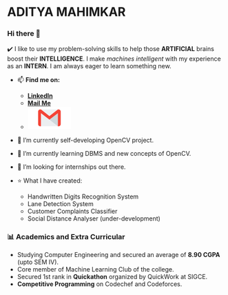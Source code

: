 # ADITYA MAHIMKAR
### Hi there 👋
:heavy_check_mark: I like to use my problem-solving skills to help those **ARTIFICIAL** brains boost their **INTELLIGENCE**.
I make *machines intelligent* with my experience as an **INTERN**. I am always eager to learn something new.

- 📫 **Find me on:** 
  * <a href="Linkedin.com/in/aditya-mahimkar">**LinkedIn**</a>
  * <a href="mailto:mahimkaradi@gmail.com">**Mail Me**</a>
  - ![](gmail_logo.png)

- 🔭 I’m currently self-developing OpenCV project.
- 🌱 I’m currently learning DBMS and new concepts of OpenCV.
- 👯 I’m looking for internships out there.
- :star: What I have created: 
  - Handwritten Digits Recognition System
  - Lane Detection System 
  - Customer Complaints Classifier
  - Social Distance Analyser (under-development)

### :bar_chart: Academics and Extra Curricular
- Studying Computer Engineering and secured an average of **8.90 CGPA** (upto SEM IV).
- Core member of Machine Learning Club of the college.
- Secured 1st rank in **Quickathon** organized by QuickWork at SIGCE.
- **Competitive Programming** on Codechef and Codeforces.
